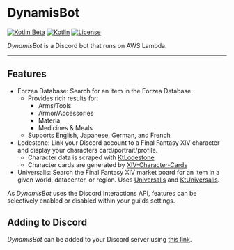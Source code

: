 # DynamisBot

[![Kotlin Beta](https://kotl.in/badges/beta.svg)](https://kotlinlang.org/docs/components-stability.html)
[![Kotlin](https://img.shields.io/badge/kotlin-1.9.10-blue.svg?logo=kotlin)](http://kotlinlang.org)
[![License](https://img.shields.io/github/license/drakon64/DynamisBot)](https://www.gnu.org/licenses/agpl-3.0.en.html)

_DynamisBot_ is a Discord bot that runs on AWS Lambda.

---

## Features

- Eorzea Database: Search for an item in the Eorzea Database.
  - Provides rich results for:
    - Arms/Tools
    - Armor/Accessories
    - Materia
    - Medicines & Meals
  - Supports English, Japanese, German, and French
- Lodestone: Link your Discord account to a Final Fantasy XIV character and display your characters
  card/portrait/profile.
  - Character data is scraped with [KtLodestone](https://github.com/drakon64/KtLodestone)
  - Character cards are generated by [XIV-Character-Cards](https://github.com/xivapi/XIV-Character-Cards_)
- Universalis: Search the Final Fantasy XIV market board for an item in a given world, datacenter, or region.
  Uses [Universalis](https://universalis.app) and [KtUniversalis](https://github.com/drakon64/KtUniversalis).

As _DynamisBot_ uses the Discord Interactions API, features can be selectively enabled or disabled within your guilds
settings.

## Adding to Discord

_DynamisBot_ can be added to your Discord server using [this link](https://discord.com/api/oauth2/authorize?client_id=1130903004657229904&permissions=0&scope=bot).
